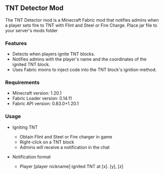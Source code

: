 ## TNT Detector Mod

The TNT Detector mod is a Minecraft Fabric mod that notifies admins when a player sets fire to TNT with Flint and Steel or Fire Charge.
Place jar file to your server's mods folder

### Features

- Detects when players ignite TNT blocks.
- Notifies admins with the player's name and the coordinates of the ignited TNT block.
- Uses Fabric mixins to inject code into the TNT block's ignition method.

### Requirements
- Minecraft version: 1.20.1
- Fabric Loader version: 0.14.11
- Fabric API version: 0.83.0+1.20.1

### Usage

- Igniting TNT
  - Obtain Flint and Steel or Fire charger in game
  - Right-click on a TNT block 
  - Admins will receive a notification in the chat

- Notification format
  - Player [player nickname] ignited TNT at [x]. [y], [z]

